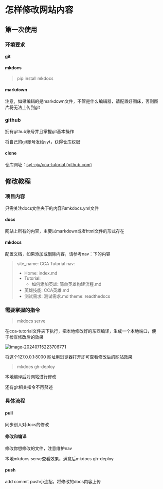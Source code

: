 # 怎样修改网站内容

## 第一次使用

### 环境要求

#### git

#### mkdocs

> pip install mkdocs

#### markdown

注意，如果编辑的是markdown文件，不管是什么编辑器，请配置好图床，否则图片将无法上传到git

### github

拥有github账号并且掌握git基本操作

将自己的git账号发给syt，获得仓库权限

#### clone

仓库网址：[syt-nju/cca-tutorial (github.com)](https://github.com/syt-nju/cca-tutorial)

## 修改教程

### 项目内容

只需关注docs文件夹下的内容和mkdocs.yml文件

#### docs

网站上所有的内容，主要以markdown或者html文件的形式存在

#### mkdocs

配置文档，如果添加或删除内容，请参考nav：下的内容

>site_name: CCA Tutorial
>nav: 
>  - Home: index.md  
>  - Tutorial:  
>    - 如何添加英雄: 简单英雄构建流程.md
>  - 英雄技能:  CCA英雄.md
>  - 测试需求: 测试需求.md
>theme: readthedocs
>
>

### 需要掌握的指令

> mkdocs serve

在cca-tutorial文件夹下执行，把本地修改好的东西编译，生成一个本地端口，便于检查修改后的效果

![image-20240715223706771](https://typorasyt.oss-cn-nanjing.aliyuncs.com/202407152237817.png)

将这个127.0.0.1:8000  网址用浏览器打开即可查看修改后的网站效果

> mkdocs gh-deploy

本地编译后对网站进行修改



还有git相关指令不再赘述

### 具体流程

#### pull

同步别人对docs的修改

#### 修改和编译

修改你想修改的文件，注意维护nav

本地mkdocs serve查看效果，满意后mkdocs gh-deploy

#### push

add commit push小连招，将修改的docs内容上传

